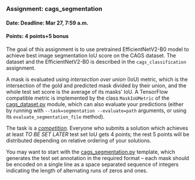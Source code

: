 ### Assignment: cags_segmentation
#### Date: Deadline: Mar 27, 7:59 a.m.
#### Points: 4 points+5 bonus

The goal of this assignment is to use pretrained EfficientNetV2-B0 model to
achieve best image segmentation IoU score on the CAGS dataset.
The dataset and the EfficientNetV2-B0 is described in the `cags_classification`
assignment.

A mask is evaluated using _intersection over union_ (IoU) metric, which is the
intersection of the gold and predicted mask divided by their union, and the
whole test set score is the average of its masks' IoU. A TensorFlow compatible
metric is implemented by the class `MaskIoUMetric` of the
[cags_dataset.py](https://github.com/ufal/npfl114/tree/master/labs/05/cags_dataset.py)
module, which can also evaluate your predictions (either by running with
`--task=segmentation --evaluate=path` arguments, or using its
`evaluate_segmentation_file` method).

The task is a [_competition_](https://ufal.mff.cuni.cz/courses/npfl114/2223-summer#competitions). Everyone who submits a solution
which achieves at least _TO BE SET LATER_ test set IoU gets 4 points; the rest
5 points will be distributed depending on relative ordering of your solutions.

You may want to start with the
[cags_segmentation.py](https://github.com/ufal/npfl114/tree/master/labs/05/cags_segmentation.py)
template, which generates the test set annotation in the required format –
each mask should be encoded on a single line as a space separated sequence of
integers indicating the length of alternating runs of zeros and ones.
